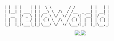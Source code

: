 ```
 _    _      _ _   __          __        _     _
| |  | |    | | |  \ \        / /       | |   | |
| |__| | ___| | | __\ \  /\  / /__  _ __| | __| |
|  __  |/ _ \ | |/ _ \ \/  \/ / _ \| '__| |/ _` |
| |  | |  __/ | | (_) \  /\  / (_) | |  | | (_| |
|_|  |_|\___|_|_|\___/ \/  \/ \___/|_|  |_|\__,_|
```

<div align="center">
  <a href="[https://github.com/vn7n24fzkq/github-profile-summary-cards](https://github-readme-stats.vercel.app/api?username=Satoing&show_icons=true)">
    <img src="https://github-readme-stats.vercel.app/api?username=Satoing&show_icons=true">
  </a>
  <a href="https://github.com/vn7n24fzkq/github-profile-summary-cards">
    <img src="https://github-profile-summary-cards.vercel.app/api/cards/repos-per-language?username=Satoing&theme=github&hide=HTML" />
  </a>
</div>

